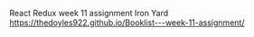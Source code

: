 React Redux
week 11 assignment Iron Yard
https://thedoyles922.github.io/Booklist---week-11-assignment/
